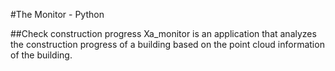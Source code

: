 #The Monitor - Python

##Check construction progress
Xa_monitor is an application that analyzes the construction progress of a building based on the point cloud information of the building.